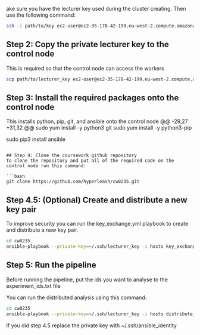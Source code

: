 ake sure you have the lecturer key used during the cluster creating. Then use the following command:
```bash
ssh -i path/to/key ec2-user@ec2-35-178-42-199.eu-west-2.compute.amazonaws.com
```

## Step 2: Copy the private lecturer key to the control node
This is required so that the control node can access the workers

```bash
scp path/to/lecturer_key ec2-user@ec2-35-178-42-199.eu-west-2.compute.amazonaws.com:~/.ssh/lecturer_key
```

## Step 3: Install the required packages onto the control node
This installs python, pip, git, and ansible onto the control node
	@@ -29,27 +31,32 @@ sudo yum install -y python3 git
sudo yum install -y python3-pip

sudo pip3 install ansible
```

## Step 4: Clone the coursework github repository
To clone the repository and put all of the required code on the control node run this command:

```bash
git clone https://github.com/hyperleash/cw0235.git
```

## Step 4.5: (Optional) Create and distribute a new key pair
To improve security you can run the key_exchange.yml playbook to create and distribute a new key pair.

```bash
cd cw0235
ansible-playbook --private-key=~/.ssh/lecturer_key -i hosts key_exchange.yml
```

## Step 5: Run the pipeline
Before running the pipeline, put the ids you want to analyse to the experiment_ids.txt file

You can run the distributed analysis using this command:

```bash
cd cw0235
ansible-playbook --private-key=~/.ssh/lecturer_key -i hosts distribute_pipeline.yml
```

If you did step 4.5 replace the private key with ~/.ssh/ansible_identity
